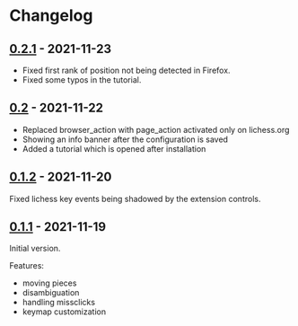 # Changelog

## [0.2.1] - 2021-11-23

- Fixed first rank of position not being detected in Firefox.
- Fixed some typos in the tutorial.


## [0.2] - 2021-11-22

- Replaced browser_action with page_action activated only on lichess.org
- Showing an info banner after the configuration is saved
- Added a tutorial which is opened after installation


## [0.1.2] - 2021-11-20

Fixed lichess key events being shadowed by the extension controls.


## [0.1.1] - 2021-11-19

Initial version.

Features:
- moving pieces
- disambiguation
- handling missclicks
- keymap customization


[0.2.1]: https://github.com/klausweiss/online-chess-enhancement-suite/releases/tag/0.2.1
[0.2]: https://github.com/klausweiss/online-chess-enhancement-suite/releases/tag/0.2
[0.1.2]: https://github.com/klausweiss/online-chess-enhancement-suite/releases/tag/0.1.2
[0.1.1]: https://github.com/klausweiss/online-chess-enhancement-suite/releases/tag/0.1.1
